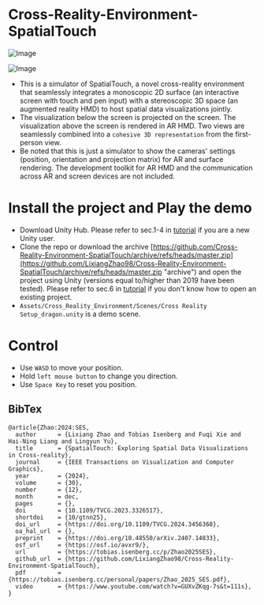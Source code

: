 # Cross-Reality-Environment-SpatialTouch
![Image](https://raw.githubusercontent.com/LixiangZhao98/asset/master/Project/Cross-reality-Environment-SpatialTouch/spatialtouch.gif "Image")

![Image](https://github.com/LixiangZhao98/asset/blob/master/Publications/Videos/SpatialTouch_Trim.gif"Image")
* This is a simulator of SpatialTouch, a novel cross-reality environment that seamlessly integrates a monoscopic 2D surface (an interactive screen with touch and pen input) with a stereoscopic 3D space (an augmented reality HMD) to host spatial data visualizations jointly. 
* The visualization below the screen is projected on the screen. The visualization above the screen is rendered in AR HMD. Two views are seamlessly combined into a `cohesive 3D representation` from the first-person view.
* Be noted that this is just a simulator to show the cameras' settings (position, orientation and projection matrix) for AR and surface rendering. The development toolkit for AR HMD and the communication across AR and screen devices are not included.



# Install the project and Play the demo
- Download Unity Hub. Please refer to sec.1-4 in [tutorial](https://github.com/LixiangZhao98/asset/blob/master/Tutorial/Unity_Setup_General.pdf) if you are a new Unity user.
- Clone the repo or download the archive [https://github.com/Cross-Reality-Environment-SpatialTouch/archive/refs/heads/master.zip](https://github.com/LixiangZhao98/Cross-Reality-Environment-SpatialTouch/archive/refs/heads/master.zip "archive") and open the project using Unity (versions equal to/higher than 2019 have been tested). Please refer to sec.6 in [tutorial](https://github.com/LixiangZhao98/asset/blob/master/Tutorial/Unity_Setup_General.pdf) if you don't know how to open an existing project.
- `Assets/Cross_Reality_Environment/Scenes/Cross Reality Setup_dragon.unity` is a demo scene.

# Control
* Use `WASD` to move your position.
* Hold `left mouse button` to change you direction.
* Use `Space Key` to reset you position.

## BibTex
```
@article{Zhao:2024:SES,
  author      = {Lixiang Zhao and Tobias Isenberg and Fuqi Xie and Hai-Ning Liang and Lingyun Yu},
  title       = {SpatialTouch: Exploring Spatial Data Visualizations in Cross-reality},
  journal     = {IEEE Transactions on Visualization and Computer Graphics},
  year        = {2024},
  volume      = {30},
  number      = {12},
  month       = dec,
  pages       = {},
  doi         = {10.1109/TVCG.2023.3326517},
  shortdoi    = {10/gtnn25},
  doi_url     = {https://doi.org/10.1109/TVCG.2024.3456368},
  oa_hal_url  = {},
  preprint    = {https://doi.org/10.48550/arXiv.2407.14833},
  osf_url     = {https://osf.io/avxr9/},
  url         = {https://tobias.isenberg.cc/p/Zhao2025SES},
  github_url  = {https://github.com/LixiangZhao98/Cross-Reality-Environment-SpatialTouch},
  pdf         = {https://tobias.isenberg.cc/personal/papers/Zhao_2025_SES.pdf},
  video       = {https://www.youtube.com/watch?v=GUXvZKqg-7s&t=111s},
}
```
